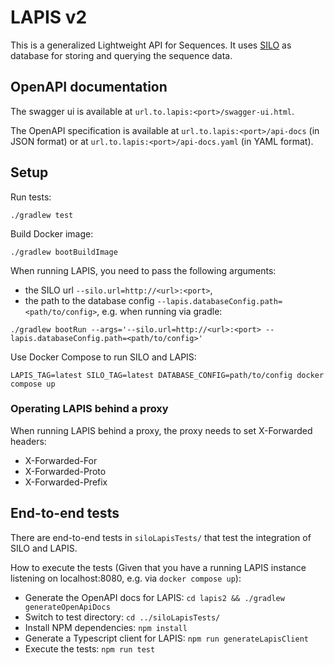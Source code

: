 # LAPIS v2

This is a generalized Lightweight API for Sequences. It uses [SILO](https://github.com/GenSpectrum/LAPIS-SILO) as database for storing and querying the sequence data.

## OpenAPI documentation

The swagger ui is available at `url.to.lapis:<port>/swagger-ui.html`.

The OpenAPI specification is available at `url.to.lapis:<port>/api-docs` (in JSON format) or at 
`url.to.lapis:<port>/api-docs.yaml` (in YAML format).

## Setup

Run tests:
```
./gradlew test
```

Build Docker image:
```
./gradlew bootBuildImage
```

When running LAPIS, you need to pass the following arguments:
* the SILO url `--silo.url=http://<url>:<port>`, 
* the path to the database config `--lapis.databaseConfig.path=<path/to/config>`,
e.g. when running via gradle:
```
./gradlew bootRun --args='--silo.url=http://<url>:<port> --lapis.databaseConfig.path=<path/to/config>'
```

Use Docker Compose to run SILO and LAPIS:
```
LAPIS_TAG=latest SILO_TAG=latest DATABASE_CONFIG=path/to/config docker compose up
```

### Operating LAPIS behind a proxy

When running LAPIS behind a proxy, the proxy needs to set X-Forwarded headers:
* X-Forwarded-For
* X-Forwarded-Proto
* X-Forwarded-Prefix

## End-to-end tests

There are end-to-end tests in `siloLapisTests/` that test the integration of SILO and LAPIS.

How to execute the tests
(Given that you have a running LAPIS instance listening on localhost:8080, e.g. via `docker compose up`):

* Generate the OpenAPI docs for LAPIS: `cd lapis2 && ./gradlew generateOpenApiDocs`
* Switch to test directory: `cd ../siloLapisTests/`
* Install NPM dependencies: `npm install`
* Generate a Typescript client for LAPIS: `npm run generateLapisClient`
* Execute the tests: `npm run test`
